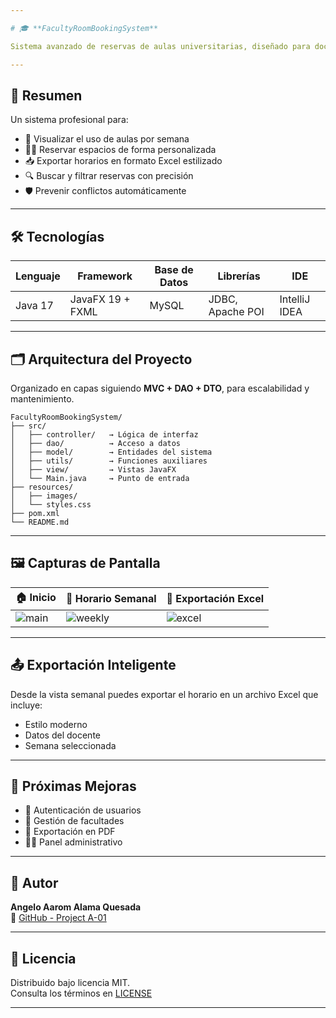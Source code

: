 ```yaml
---

# 🎓 **FacultyRoomBookingSystem**

Sistema avanzado de reservas de aulas universitarias, diseñado para docentes. Desarrollado con **JavaFX** y **MySQL**, ofrece una experiencia moderna, intuitiva y adaptable para gestionar horarios y espacios académicos.

---
```


## 🧠 **Resumen**

Un sistema profesional para:

- 📅 Visualizar el uso de aulas por semana  
- 🧑‍🏫 Reservar espacios de forma personalizada  
- 📥 Exportar horarios en formato Excel estilizado  
- 🔍 Buscar y filtrar reservas con precisión  
- 🛡️ Prevenir conflictos automáticamente  

---

## 🛠️ **Tecnologías**

| Lenguaje | Framework | Base de Datos | Librerías | IDE |
|---------|-----------|---------------|-----------|-----|
| Java 17 | JavaFX 19 + FXML | MySQL | JDBC, Apache POI | IntelliJ IDEA |

---

## 🗂️ **Arquitectura del Proyecto**

Organizado en capas siguiendo **MVC + DAO + DTO**, para escalabilidad y mantenimiento.

```
FacultyRoomBookingSystem/
├── src/
│   ├── controller/   → Lógica de interfaz
│   ├── dao/          → Acceso a datos
│   ├── model/        → Entidades del sistema
│   ├── utils/        → Funciones auxiliares
│   ├── view/         → Vistas JavaFX
│   └── Main.java     → Punto de entrada
├── resources/
│   ├── images/
│   └── styles.css
├── pom.xml
└── README.md
```

---

## 🖼️ **Capturas de Pantalla**

| 🏠 Inicio | 📅 Horario Semanal | 📄 Exportación Excel |
|-----------|---------------------|------------------------|
| ![main](docs/img/main.png) | ![weekly](docs/img/weekly_schedule.png) | ![excel](docs/img/excel_export.png) |

---

## 📤 **Exportación Inteligente**

Desde la vista semanal puedes exportar el horario en un archivo Excel que incluye:

- Estilo moderno
- Datos del docente
- Semana seleccionada

---

## 🔮 **Próximas Mejoras**

- 🔐 Autenticación de usuarios  
- 🏢 Gestión de facultades  
- 📄 Exportación en PDF  
- 🧑‍💼 Panel administrativo  

---

## 👤 **Autor**

**Angelo Aarom Alama Quesada**  
📎 [GitHub - Project A-01](https://github.com/Project-A-01)

---

## 📄 **Licencia**

Distribuido bajo licencia MIT.  
Consulta los términos en [LICENSE](LICENSE)

---
